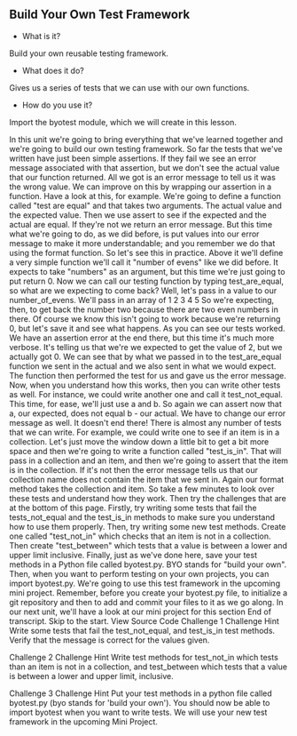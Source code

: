## Build Your Own Test Framework
 
- What is it?

Build your own reusable testing framework.


- What does it do?

Gives us a series of tests that we can use with our own functions.


- How do you use it?

Import the byotest module, which we will create in this lesson.

In this unit we're going to bring everything that we've learned together
and we're going to build our own testing framework. So far the tests that we've
written have just been simple assertions. If they fail we see an error message
associated with that assertion, but we don't see the actual value that our
function returned. All we got is an error message to tell
us it was the wrong value. We can improve on this by wrapping our assertion in a
function. Have a look at this, for example. We're going to define a function called
"test are equal" and that takes two arguments. The actual value and the
expected value. Then we use assert to see if the expected and the actual are equal. If
they're not we return an error message. But this time what we're going to do, as
we did before, is put values into our error message to make it more
understandable; and you remember we do that using the format function. So let's
see this in practice. Above it we'll define a very simple function we'll call
it "number of evens" like we did before. It expects to take "numbers" as an argument,
but this time we're just going to put return 0. Now we can call our testing
function by typing test_are_equal, so what are we expecting to come back?
Well, let's pass in a value to our number_of_evens. We'll pass in an array of 1 2 3 4 5
So we're expecting, then, to get back the number two because there are two
even numbers in there. Of course we know this isn't going to work because we're
returning 0, but let's save it and see what happens.
As you can see our tests worked. We have an assertion error at the end there, but
this time it's much more verbose. It's telling us that we're we expected
to get the value of 2, but we actually got 0. We can see that
by what we passed in to the test_are_equal function we sent in the
actual and we also sent in what we would expect. The function then performed the
test for us and gave us the error message.
Now, when you understand how this works, then you can write other tests as
well. For instance, we could write another one and call it test_not_equal. This time,
for ease, we'll just use a and b. So again we can assert now that a, our expected,
does not equal b - our actual. We have to change our error message as well.
It doesn't end there! There is almost any number of tests that we can write.
For example, we could write one to see if an item is in a collection. Let's just
move the window down a little bit to get a bit more space and then we're going to
write a function called "test_is_in". That will pass in a collection and an
item, and then we're going to assert that the item is in the collection. If it's
not then the error message tells us that our collection name does not contain the
item that we sent in. Again our format method takes the collection and item. So take a
few minutes to look over these tests and understand how they work. Then try
the challenges that are at the bottom of this page. Firstly, try writing some tests
that fail the tests_not_equal and the test_is_in methods to make sure you
understand how to use them properly. Then, try writing some new test methods. Create
one called "test_not_in" which checks that an item is not in a collection. Then
create "test_between" which tests that a value is between a lower and upper limit
inclusive. Finally, just as we've done here,
save your test methods in a Python file called byotest.py. BYO stands for "build
your own". Then, when you want to perform testing on your own projects, you can
import byotest.py. We're going to use this test framework in the upcoming mini
project. Remember, before you create your byotest.py file, to initialize a git
repository and then to add and commit your files to it as we go along. In our
next unit, we'll have a look at our mini project for this section
End of transcript. Skip to the start.
View Source Code
 Challenge 1
 Challenge Hint
Write some tests that fail the test_not_equal, and test_is_in test methods. Verify that the message is correct for the values given.

 Challenge 2
 Challenge Hint
Write test methods for test_not_in which tests than an item is not in a collection, and test_between which tests that a value is between a lower and upper limit, inclusive.

 Challenge 3
 Challenge Hint
Put your test methods in a python file called byotest.py (byo stands for 'build your own'). You should now be able to import byotest when you want to write tests. We will use your new test framework in the upcoming Mini Project.

  